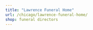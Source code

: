 ```yaml
---
title: "Lawrence Funeral Home"
url: /chicago/lawrence-funeral-home/
shop: funeral directors
---
```

